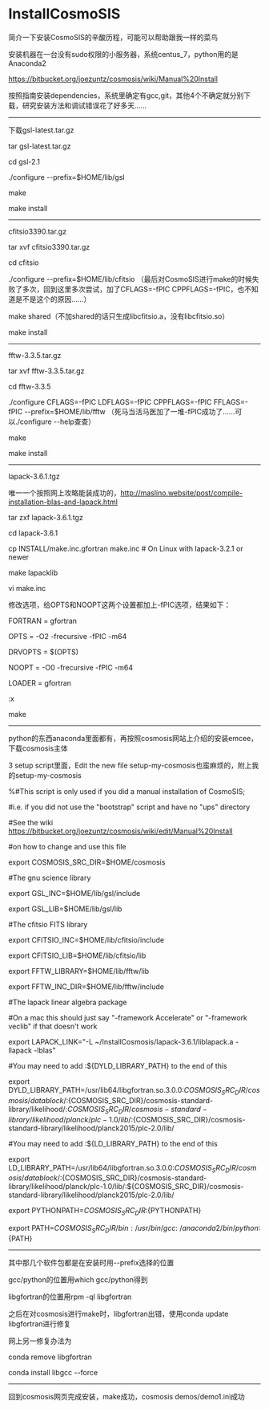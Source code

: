 # InstallCosmoSIS

简介一下安装CosmoSIS的辛酸历程，可能可以帮助跟我一样的菜鸟

安装机器在一台没有sudo权限的小服务器，系统centus_7，python用的是Anaconda2

https://bitbucket.org/joezuntz/cosmosis/wiki/Manual%20Install

按照指南安装dependencies，系统里确定有gcc,git，其他4个不确定就分别下载，研究安装方法和调试错误花了好多天……

-----------------------------

下载gsl-latest.tar.gz

tar gsl-latest.tar.gz

cd gsl-2.1

./configure --prefix=$HOME/lib/gsl

make

make install

-------------------------------

cfitsio3390.tar.gz

tar xvf cfitsio3390.tar.gz

cd cfitsio

./configure --prefix=$HOME/lib/cfitsio （最后对CosmoSIS进行make的时候失败了多次，回到这里多次尝试，加了CFLAGS=-fPIC CPPFLAGS=-fPIC，也不知道是不是这个的原因……）

make shared（不加shared的话只生成libcfitsio.a，没有libcfitsio.so）

make install

---------------------------------

fftw-3.3.5.tar.gz

tar xvf fftw-3.3.5.tar.gz

cd fftw-3.3.5

./configure CFLAGS=-fPIC LDFLAGS=-fPIC CPPFLAGS=-fPIC FFLAGS=-fPIC --prefix=$HOME/lib/fftw
（死马当活马医加了一堆-fPIC成功了……可以./configure --help查查）

make

make install

------------------------------------------

lapack-3.6.1.tgz

唯一一个按照网上攻略能装成功的，http://maslino.website/post/compile-installation-blas-and-lapack.html

tar zxf lapack-3.6.1.tgz

cd lapack-3.6.1

cp INSTALL/make.inc.gfortran make.inc   # On Linux with lapack-3.2.1 or newer

make lapacklib

vi make.inc

修改选项，给OPTS和NOOPT这两个设置都加上-fPIC选项，结果如下：

FORTRAN  = gfortran 

OPTS     = -O2 -frecursive -fPIC -m64

DRVOPTS  = $(OPTS)

NOOPT    = -O0 -frecursive -fPIC -m64

LOADER   = gfortran

:x

make

------------------------------------------

python的东西anaconda里面都有，再按照cosmosis网站上介绍的安装emcee，下载cosmosis主体

3 setup script里面，Edit the new file setup-my-cosmosis也蛮麻烦的，附上我的setup-my-cosmosis

%#This script is only used if you did a manual installation of CosmoSIS;

#i.e. if you did not use the "bootstrap" script and have no "ups" directory


#See the wiki https://bitbucket.org/joezuntz/cosmosis/wiki/edit/Manual%20Install

#on how to change and use this file



export COSMOSIS_SRC_DIR=$HOME/cosmosis


#The gnu science library

export GSL_INC=$HOME/lib/gsl/include

export GSL_LIB=$HOME/lib/gsl/lib


#The cfitsio FITS library

export CFITSIO_INC=$HOME/lib/cfitsio/include

export CFITSIO_LIB=$HOME/lib/cfitsio/lib


export FFTW_LIBRARY=$HOME/lib/fftw/lib

export FFTW_INC_DIR=$HOME/lib/fftw/include



#The lapack linear algebra package

#On a mac this should just say "-framework Accelerate" or "-framework veclib" if that doesn't work

export LAPACK_LINK="-L ~/InstallCosmosis/lapack-3.6.1/liblapack.a -llapack -lblas"



#You may need to add :${DYLD_LIBRARY_PATH} to the end of this

export DYLD_LIBRARY_PATH=/usr/lib64/libgfortran.so.3.0.0:${COSMOSIS_SRC_DIR}/cosmosis/datablock/:${COSMOSIS_SRC_DIR}/cosmosis-standard-library/likelihood/:${COSMOSIS_SRC_DIR}/cosmosis-standard-library/likelihood/planck/plc-1.0/lib/:${COSMOSIS_SRC_DIR}/cosmosis-standard-library/likelihood/planck2015/plc-2.0/lib/


#You may need to add :${LD_LIBRARY_PATH} to the end of this

export LD_LIBRARY_PATH=/usr/lib64/libgfortran.so.3.0.0:${COSMOSIS_SRC_DIR}/cosmosis/datablock/:${COSMOSIS_SRC_DIR}/cosmosis-standard-library/likelihood/planck/plc-1.0/lib/:${COSMOSIS_SRC_DIR}/cosmosis-standard-library/likelihood/planck2015/plc-2.0/lib/



export PYTHONPATH=${COSMOSIS_SRC_DIR}:${PYTHONPATH}

export PATH=${COSMOSIS_SRC_DIR}/bin:/usr/bin/gcc:~/anaconda2/bin/python:${PATH}


------------------------------------------

其中那几个软件包都是在安装时用--prefix选择的位置

gcc/python的位置用which gcc/python得到

libgfortran的位置用rpm -ql libgfortran

之后在对cosmosis进行make时，libgfortran出错，使用conda update libgfortran进行修复

网上另一修复办法为

conda remove libgfortran

conda install libgcc --force

------------------------------------

回到cosmosis网页完成安装，make成功，cosmosis demos/demo1.ini成功
